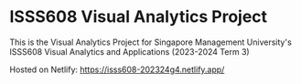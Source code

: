 # ISSS608 Visual Analytics Project

This is the Visual Analytics Project for Singapore Management University's ISSS608 Visual Analytics and Applications (2023-2024 Term 3)

Hosted on Netlify: <https://isss608-202324g4.netlify.app/>
